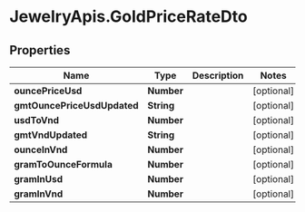 # JewelryApis.GoldPriceRateDto

## Properties

Name | Type | Description | Notes
------------ | ------------- | ------------- | -------------
**ouncePriceUsd** | **Number** |  | [optional] 
**gmtOuncePriceUsdUpdated** | **String** |  | [optional] 
**usdToVnd** | **Number** |  | [optional] 
**gmtVndUpdated** | **String** |  | [optional] 
**ounceInVnd** | **Number** |  | [optional] 
**gramToOunceFormula** | **Number** |  | [optional] 
**gramInUsd** | **Number** |  | [optional] 
**gramInVnd** | **Number** |  | [optional] 


